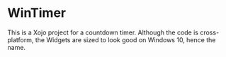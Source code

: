 # WinTimer

This is a Xojo project for a countdown timer. Although the code is cross-platform, the Widgets are sized to look good on Windows 10, hence the name.
